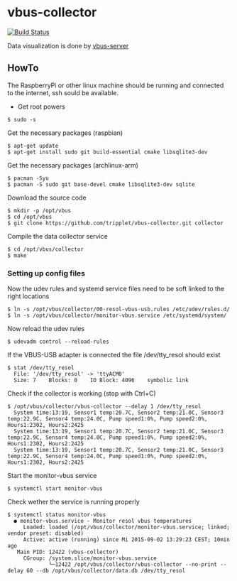 # vbus-collector
[![Build Status](https://travis-ci.org/tripplet/vbus-collector.svg?branch=master)](https://travis-ci.org/tripplet/vbus-collector)

Data visualization is done by [vbus-server](https://github.com/tripplet/vbus-server)

## HowTo
The RaspberryPi or other linux machine should be running and connected to the internet, ssh sould be available.

* Get root powers
```shell
$ sudo -s
```

Get the necessary packages (raspbian)
```shell
$ apt-get update
$ apt-get install sudo git build-essential cmake libsqlite3-dev
```

Get the necessary packages (archlinux-arm)
```shell
$ pacman -Syu
$ pacman -S sudo git base-devel cmake libsqlite3-dev sqlite
```

Download the source code
```shell
$ mkdir -p /opt/vbus
$ cd /opt/vbus
$ git clone https://github.com/tripplet/vbus-collector.git collector
```

Compile the data collector service
```shell
$ cd /opt/vbus/collector
$ make
```


### Setting up config files

Now the udev rules and systemd service files need to be soft linked to the right locations
```shell
$ ln -s /opt/vbus/collector/00-resol-vbus-usb.rules /etc/udev/rules.d/
$ ln -s /opt/vbus/collector/monitor-vbus.service /etc/systemd/system/
```

Now reload the udev rules
```shell
$ udevadm control --reload-rules
```

If the VBUS-USB adapter is connected the file /dev/tty_resol should exist
```shell
$ stat /dev/tty_resol
  File: '/dev/tty_resol' -> 'ttyACM0'
  Size: 7    Blocks: 0    IO Block: 4096    symbolic link
```

Check if the collector is working (stop with Ctrl+C)
```shell
$ /opt/vbus/collector/vbus-collector --delay 1 /dev/tty_resol
  System time:13:19, Sensor1 temp:20.7C, Sensor2 temp:21.0C, Sensor3 temp:22.9C, Sensor4 temp:24.0C, Pump speed1:0%, Pump speed2:0%, Hours1:2302, Hours2:2425
  System time:13:19, Sensor1 temp:20.7C, Sensor2 temp:21.0C, Sensor3 temp:22.9C, Sensor4 temp:24.0C, Pump speed1:0%, Pump speed2:0%, Hours1:2302, Hours2:2425
  System time:13:19, Sensor1 temp:20.7C, Sensor2 temp:21.0C, Sensor3 temp:22.9C, Sensor4 temp:24.0C, Pump speed1:0%, Pump speed2:0%, Hours1:2302, Hours2:2425
```

Start the monitor-vbus service
```shell
$ systemctl start monitor-vbus
```

Check wether the service is running properly
```shell
$ systemctl status monitor-vbus
  ● monitor-vbus.service - Monitor resol vbus temperatures
     Loaded: loaded (/opt/vbus/collector/monitor-vbus.service; linked; vendor preset: disabled)
     Active: active (running) since Mi 2015-09-02 13:29:23 CEST; 10min ago
   Main PID: 12422 (vbus-collector)
     CGroup: /system.slice/monitor-vbus.service
             └─12422 /opt/vbus/collector/vbus-collector --no-print --delay 60 --db /opt/vbus/collector/data.db /dev/tty_resol
```
